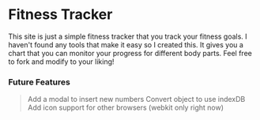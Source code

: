 Fitness Tracker
===============

This site is just a simple fitness tracker that you track your fitness goals.
I haven't found any tools that make it easy so I created this. It gives you a
chart that you can monitor your progress for different body parts. Feel free to fork and
modify to your liking!

### Future Features
>Add a modal to insert new numbers
>Convert object to use indexDB
>Add icon support for other browsers (webkit only right now)